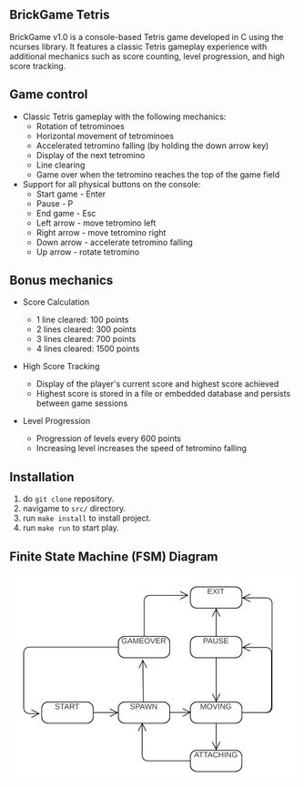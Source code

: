 ## BrickGame Tetris

BrickGame v1.0 is a console-based Tetris game developed in C using the ncurses library. It features a classic Tetris gameplay experience with additional mechanics such as score counting, level progression, and high score tracking.

## Game control

* Classic Tetris gameplay with the following mechanics:
    - Rotation of tetrominoes
    - Horizontal movement of tetrominoes
    - Accelerated tetromino falling (by holding the down arrow key)
    - Display of the next tetromino
    - Line clearing
    - Game over when the tetromino reaches the top of the game field
* Support for all physical buttons on the console:
    - Start game - Enter
    - Pause - P
    - End game - Esc
    - Left arrow - move tetromino left
    - Right arrow - move tetromino right
    - Down arrow - accelerate tetromino falling
    - Up arrow - rotate tetromino

## Bonus mechanics

* Score Calculation
    - 1 line cleared: 100 points
    - 2 lines cleared: 300 points
    - 3 lines cleared: 700 points
    - 4 lines cleared: 1500 points

* High Score Tracking
    - Display of the player's current score and highest score achieved
    - Highest score is stored in a file or embedded database and persists between game sessions

* Level Progression
    - Progression of levels every 600 points
    - Increasing level increases the speed of tetromino falling


## Installation

1) do `git clone` repository.
2) navigame to `src/` directory.
3) run `make install` to install project.
4) run `make run` to start play.

## Finite State Machine (FSM) Diagram

![My diagram](Diagram.png)